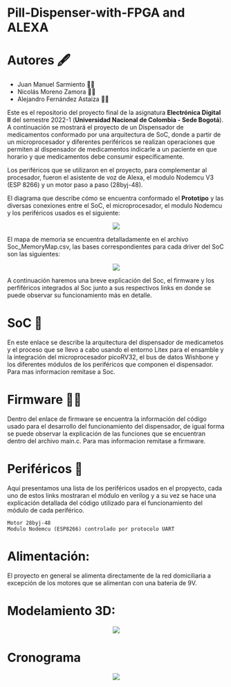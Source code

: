 # Pill-Dispenser-with-FPGA and ALEXA

# Autores 🖋️

* Juan Manuel Sarmiento 🧑‍🔧
* Nicolás Moreno Zamora 🧑‍💻
* Alejandro Fernández Astaiza 🧑‍💼

Este es el repositorio del proyecto final de la asignatura **Electrónica Digital II** del semestre 2022-1 (**Universidad Nacional de Colombia - Sede Bogotá**). A continuación se mostrará el proyecto de un Dispensador de medicamentos conformado por una arquitectura de SoC, donde a partir de un microprocesador y diferentes periféricos se realizan operaciones que permiten al dispensador de medicamentos indicarle a un paciente en que horario y que medicamentos debe consumir específicamente.


Los periféricos que se utilizaron en el proyecto, para complementar al procesador, fueron el asistente de voz de Alexa, el modulo Nodemcu V3 (ESP 8266) y un motor paso a paso (28byj-48).

El diagrama que describe cómo se encuentra conformado el **Prototipo** y las diversas conexiones entre el SoC, el microprocesador, el modulo Nodemcu y los periféricos usados es el siguiente:


<p align="center">
    <img src="https://user-images.githubusercontent.com/108309588/176552823-2e0e0865-bdf3-46ad-9c46-53004a50af78.png" />
</p>



El mapa de memoria se encuentra detalladamente en el archivo Soc_MemoryMap.csv, las bases correspondientes para cada driver del SoC son las siguientes:


<p align="center">
    <img src="https://user-images.githubusercontent.com/108309588/176672848-5782f690-c615-4ed1-8e38-c178c0d2058f.png" />
</p>




A continuación haremos una breve explicación del Soc, el firmware y los perfiféricos integrados al Soc junto a sus respectivos links en donde se puede observar su funcionamiento más en detalle.

# SoC 🤖


En este enlace se describe la arquitectura del dispensador de medicametos y el proceso que se llevo a cabo usando el entorno Litex para el ensamble y la integración del microprocesador picoRV32, el bus de datos Wishbone y los diferentes módulos de los periféricos que componen el dispensador. Para mas informacion remitase a Soc.

# Firmware 👨‍💻

Dentro del enlace de firmware se encuentra la información del código usado para el desarrollo del funcionamiento del dispensador, de igual forma se puede observar la explicación de las funciones que se encuentran dentro del archivo main.c. Para mas informacion remitase a firmware.
# Periféricos 🔌

Aquí presentamos una lista de los periféricos usados en el propyecto, cada uno de estos links mostraran el módulo en verilog y a su vez se hace una explicación detallada del código utilizado para el funcionamiento del módulo de cada periférico.

    Motor 28byj-48
    Modulo Nodemcu (ESP8266) controlado por protocolo UART
    
    
# Alimentación:

El proyecto en general se alimenta directamente de la red domiciliaria a excepción de los motores que se alimentan con una bateria de 9V.

# Modelamiento 3D:

<p align="center">
    <img src="https://user-images.githubusercontent.com/108309588/176677816-12358b6a-883e-4665-a33b-a59210c5ce6c.png" />
</p>



# Cronograma
<p align="center">
    <img src="https://user-images.githubusercontent.com/108309588/176677528-ccdd8b87-98d2-42a3-8ed3-be1d7e44a676.png" />
</p>


